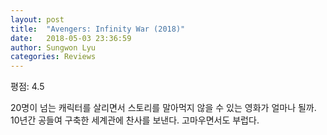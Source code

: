 ```yaml
---
layout: post
title:  "Avengers: Infinity War (2018)"
date:   2018-05-03 23:36:59
author: Sungwon Lyu
categories: Reviews
---
```


평점: 4.5

20명이 넘는 캐릭터를 살리면서 스토리를 말아먹지 않을 수 있는 영화가 얼마나 될까. 10년간 공들여 구축한 세계관에 찬사를 보낸다. 고마우면서도 부럽다.